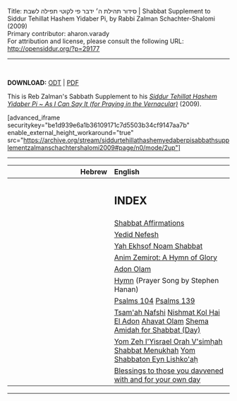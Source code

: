 <html>
<head></head>
<body>
Title: סידור תהילת ה׳ ידבר פי לקוטי תפילה לשבת | Shabbat Supplement to Siddur Tehillat Hashem Yidaber Pi, by Rabbi Zalman Schachter-Shalomi (2009)<br />
Primary contributor: aharon.varady<br />
For attribution and license, please consult the following URL: <a href="http://opensiddur.org/?p=29177">http://opensiddur.org/?p=29177</a>
<p />
<hr />

&nbsp;

<strong>DOWNLOAD:</strong> <a href="https://archive.org/download/siddurtehillathashemyedaberpisabbathsupplementzalmanschachtershalomi2009/Siddur%20Tehillat%20haShem%20Yedaber%20Pi%20-%20Sabbath%20Supplement%20%28Zalman%20Schachter-Shalomi%202009%29.odt">ODT</a> | <a href="https://archive.org/download/siddurtehillathashemyedaberpisabbathsupplementzalmanschachtershalomi2009/Siddur%20Tehillat%20haShem%20Yedaber%20Pi%20-%20Sabbath%20Supplement%20%28Zalman%20Schachter-Shalomi%202009%29.pdf">PDF</a>

This is Reb Zalman's Sabbath Supplement to his <em><a href="http://opensiddur.org/?p=177">Siddur Tehillat Hashem Yidaber Pi ~ As I Can Say It (for Praying in the Vernacular)</a></em> (2009).

[advanced_iframe securitykey="be1d939e6a1b36109171c7d5503b34cf9147aa7b" enable_external_height_workaround="true" src="https://archive.org/stream/siddurtehillathashemyedaberpisabbathsupplementzalmanschachtershalomi2009#page/n0/mode/2up"]

<hr />

<table style="margin-left: auto;margin-right: auto;" class="draggable">
<thead><tr><th id="x" style="text-align: right;">Hebrew</th><th style="text-align: left;">English</th></tr></thead>
<tbody>
<tr><td style="vertical-align:top;" width="46%">
<div class="liturgy"><span lang="he">

</span></div></td>
 
<td style="vertical-align:top;" width="53%">
<div class="english">
<h2>INDEX</h2>
</div></td></tr>


<tr><td style="vertical-align:top;">
<div class="liturgy"><span lang="he">

</span></div></td>
 
<td style="vertical-align:top;">
<div class="english">
<a href="http://opensiddur.org/?p=29292">Shabbat Affirmations</a>
</div></td></tr>


<tr><td style="vertical-align:top;">
<div class="liturgy"><span lang="he">

</span></div></td>
 
<td style="vertical-align:top;">
<div class="english">
<a href="http://opensiddur.org/?p=10031">Yedid Nefesh</a>
</div></td></tr>


<tr><td style="vertical-align:top;">
<div class="liturgy"><span lang="he">

</span></div></td>
 
<td style="vertical-align:top;">
<div class="english">
<a href="http://opensiddur.org/?p=29329">Yah Ekhsof Noam Shabbat</a>
</div></td></tr>


<tr><td style="vertical-align:top;">
<div class="liturgy"><span lang="he">

</span></div></td>
 
<td style="vertical-align:top;">
<div class="english">
<a href="http://opensiddur.org/?p=29318">Anim Zemirot: A Hymn of Glory</a>
</div></td></tr>


<tr><td style="vertical-align:top;">
<div class="liturgy"><span lang="he">

</span></div></td>
 
<td style="vertical-align:top;">
<div class="english">
<a href="http://opensiddur.org/?p=29287">Adon Olam</a>
</div></td></tr>


<tr><td style="vertical-align:top;">
<div class="liturgy"><span lang="he">

</span></div></td>
 
<td style="vertical-align:top;">
<div class="english">
<a href="http://opensiddur.org/?p=29349">Hymn</a> (Prayer Song by Stephen Hanan)
</div></td></tr>


<tr><td style="vertical-align:top;">
<div class="liturgy"><span lang="he">

</span></div></td>
 
<td style="vertical-align:top;">
<div class="english">
<a href="http://opensiddur.org/?p=20811">Psalms 104</a>
<a href="http://opensiddur.org/?p=29187">Psalms 139</a>
</div></td></tr>


<tr><td style="vertical-align:top;">
<div class="liturgy"><span lang="he">

</span></div></td>
 
<td style="vertical-align:top;">
<div class="english">
<a href="http://opensiddur.org/?p=29357">Tsam'ah Nafshi</a>
<a href="http://opensiddur.org/?p=29301">Nishmat Kol Ḥai</a>
<a href="http://opensiddur.org/?p=29274">El Adon</a>
<a href="http://opensiddur.org/?p=21403">Ahavat Olam</a>
<a href="http://opensiddur.org/?p=20907">Shema</a>
<a href="/?p=38339">Amidah for Shabbat (Day)</a>
</div></td></tr>


<tr><td style="vertical-align:top;">
<div class="liturgy"><span lang="he">

</span></div></td>
 
<td style="vertical-align:top;">
<div class="english">
<a href="http://opensiddur.org/?p=29339">Yom Zeh l'Yisrael Orah V'simḥah Shabbat Menukhah</a>
<a href="http://opensiddur.org/?p=29346">Yom Shabbaton Eyn Lishko'aḥ</a>
</div></td></tr>


<tr><td style="vertical-align:top;">
<div class="liturgy"><span lang="he">

</span></div></td>
 
<td style="vertical-align:top;">
<div class="english">
<a href="http://opensiddur.org/?p=21390">Blessings to those you davvened with and for your own day</a>
</div></td></tr>
</tbody></table>

<hr />

&nbsp;
</body>
</html>
